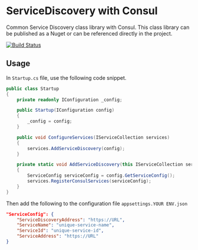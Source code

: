 # ServiceDiscovery with Consul
Common Service Discovery class library with Consul. This class library can be published as a Nuget or can be referenced directly in the project.

[![Build Status](https://dev.azure.com/bm1905/SharedLibraries/_apis/build/status/bm1905.ServiceDiscovery?branchName=master)](https://dev.azure.com/bm1905/SharedLibraries/_build/latest?definitionId=2&branchName=master)

## Usage
In `Startup.cs` file, use the following code snippet.
```cs
public class Startup
{
    private readonly IConfiguration _config;

    public Startup(IConfiguration config)
    {
        _config = config;
    }

    public void ConfigureServices(IServiceCollection services)
    {
        services.AddServiceDiscovery(config);
    }

    private static void AddServiceDiscovery(this IServiceCollection services, IConfiguration config)
    {
        ServiceConfig serviceConfig = config.GetServiceConfig();
        services.RegisterConsulServices(serviceConfig);
    }
}
```

Then add the following to the configuration file `appsettings.YOUR ENV.json`
```json
"ServiceConfig": {
    "ServiceDiscoveryAddress": "https://URL",
    "ServiceName": "unique-service-name",
    "ServiceId": "unique-service-id",
    "ServiceAddress": "https://URL"
}
```
